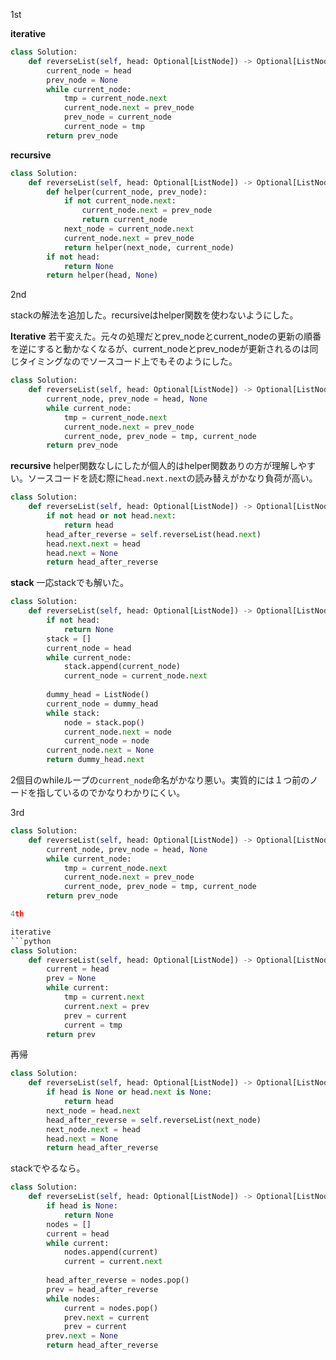 1st 

**iterative**

```python
class Solution:
    def reverseList(self, head: Optional[ListNode]) -> Optional[ListNode]:
        current_node = head
        prev_node = None
        while current_node:
            tmp = current_node.next
            current_node.next = prev_node
            prev_node = current_node
            current_node = tmp
        return prev_node
```

**recursive**

```python
class Solution:
    def reverseList(self, head: Optional[ListNode]) -> Optional[ListNode]:
        def helper(current_node, prev_node):
            if not current_node.next:
                current_node.next = prev_node
                return current_node
            next_node = current_node.next
            current_node.next = prev_node
            return helper(next_node, current_node)
        if not head:
            return None
        return helper(head, None)
```

2nd

stackの解法を追加した。recursiveはhelper関数を使わないようにした。

**Iterative**
若干変えた。元々の処理だとprev_nodeとcurrent_nodeの更新の順番を逆にすると動かなくなるが、current_nodeとprev_nodeが更新されるのは同じタイミングなのでソースコード上でもそのようにした。

```python
class Solution:
    def reverseList(self, head: Optional[ListNode]) -> Optional[ListNode]:
        current_node, prev_node = head, None
        while current_node:
            tmp = current_node.next
            current_node.next = prev_node
            current_node, prev_node = tmp, current_node
        return prev_node
```



**recursive**
helper関数なしにしたが個人的はhelper関数ありの方が理解しやすい。ソースコードを読む際に`head.next.next`の読み替えがかなり負荷が高い。

```python
class Solution:
    def reverseList(self, head: Optional[ListNode]) -> Optional[ListNode]:
        if not head or not head.next:
            return head
        head_after_reverse = self.reverseList(head.next)
        head.next.next = head
        head.next = None
        return head_after_reverse
```
**stack**
一応stackでも解いた。

```python
class Solution:
    def reverseList(self, head: Optional[ListNode]) -> Optional[ListNode]:
        if not head:
            return None
        stack = []
        current_node = head
        while current_node:
            stack.append(current_node)
            current_node = current_node.next
        
        dummy_head = ListNode()
        current_node = dummy_head
        while stack:
            node = stack.pop()
            current_node.next = node
            current_node = node
        current_node.next = None
        return dummy_head.next
```

2個目のwhileループの`current_node`命名がかなり悪い。実質的には１つ前のノードを指しているのでかなりわかりにくい。

3rd

```python
class Solution:
    def reverseList(self, head: Optional[ListNode]) -> Optional[ListNode]:
        current_node, prev_node = head, None
        while current_node:
            tmp = current_node.next
            current_node.next = prev_node
            current_node, prev_node = tmp, current_node
        return prev_node

4th

iterative
```python
class Solution:
    def reverseList(self, head: Optional[ListNode]) -> Optional[ListNode]:
        current = head
        prev = None
        while current:
            tmp = current.next
            current.next = prev
            prev = current
            current = tmp
        return prev
```

再帰
```python
class Solution:
    def reverseList(self, head: Optional[ListNode]) -> Optional[ListNode]:
        if head is None or head.next is None:
            return head
        next_node = head.next
        head_after_reverse = self.reverseList(next_node)
        next_node.next = head
        head.next = None
        return head_after_reverse
```

stackでやるなら。
```python
class Solution:
    def reverseList(self, head: Optional[ListNode]) -> Optional[ListNode]:
        if head is None:
            return None
        nodes = []
        current = head
        while current:
            nodes.append(current)
            current = current.next
        
        head_after_reverse = nodes.pop()
        prev = head_after_reverse
        while nodes:
            current = nodes.pop()
            prev.next = current
            prev = current
        prev.next = None
        return head_after_reverse
```
